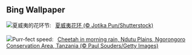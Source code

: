 ## Bing Wallpaper
![](https://www.bing.com/th?id=OHR.HawaiianLei_ZH-CN7857272499_UHD.jpg&w=1000)夏威夷的花环节:&nbsp;&ensp;[夏威夷花环 (© Jotika Pun/Shutterstock)](https://www.bing.com/th?id=OHR.HawaiianLei_ZH-CN7857272499_UHD.jpg)
<br><br/>
![](https://www.bing.com/th?id=OHR.CheetahRain_EN-US6179670004_UHD.jpg&w=1000)Purr-fect speed:&nbsp;&ensp;[Cheetah in morning rain, Ndutu Plains, Ngorongoro Conservation Area, Tanzania (© Paul Souders/Getty Images)](https://www.bing.com/th?id=OHR.CheetahRain_EN-US6179670004_UHD.jpg)
<br><br/>
